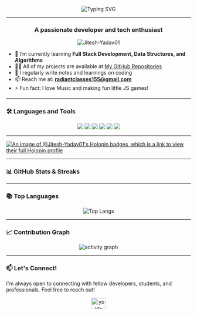<!-- Developer Banner -->

<!-- Typing Intro -->
<p align="center">
  <img src="https://readme-typing-svg.herokuapp.com?font=Fira+Code&size=24&duration=3000&pause=1000&color=0E75B6&center=true&vCenter=true&width=600&lines=Hi+%F0%9F%91%8B%2C+I'm+Jitesh_Yadav;A+Passionate+Developer;Learner+%7C+Coder+%7C+Tech+Enthusiast" alt="Typing SVG" />
</p>

---

<h3 align="center">A passionate developer and tech enthusiast</h3>

<p align="center">
  <img src="https://komarev.com/ghpvc/?username=Jitesh-Yadav01&label=Profile%20views&color=0e75b6&style=flat" alt="Jitesh-Yadav01" />
</p>

- 🌱 I’m currently learning **Full Stack Development, Data Structures, and Algorithms**  
- 👨‍💻 All of my projects are available at [My GitHub Repositories](https://github.com/Jitesh-Yadav01?tab=repositories)  
- 📝 I regularly write notes and learnings on coding  
- 📫 Reach me at: **radiantclasses155@gmail.com**  
- ⚡ Fun fact: I love Music and making fun little JS games!  

---

### 🛠️ Languages and Tools
<p align="center">
  <img src="https://img.shields.io/badge/Python-00599C?style=flat&logo=Py&logoColor=white"/>
  <img src="https://img.shields.io/badge/JavaScript-F7DF1E?style=flat&logo=javascript&logoColor=black"/>
  <img src="https://img.shields.io/badge/HTML5-E34F26?style=flat&logo=html5&logoColor=white"/>
  <img src="https://img.shields.io/badge/CSS3-1572B6?style=flat&logo=css3&logoColor=white"/>
  <!-- <img src="https://img.shields.io/badge/Node.js-339933?style=flat&logo=node.js&logoColor=white"/> -->
<!--   <img src="https://img.shields.io/badge/Express.js-000000?style=flat&logo=express&logoColor=white"/> -->
<!--   <img src="https://img.shields.io/badge/MongoDB-47A248?style=flat&logo=mongodb&logoColor=white"/> -->
  <img src="https://img.shields.io/badge/Git-F05032?style=flat&logo=git&logoColor=white"/>
  <img src="https://img.shields.io/badge/GitHub-181717?style=flat&logo=github&logoColor=white"/>
</p>

---
[![An image of @Jitesh-Yadav01's Holopin badges, which is a link to view their full Holopin profile](https://holopin.me/jiteshyadav01)](https://holopin.io/@jiteshyadav01)




---

### 📊 GitHub Stats & Streaks
<!--<p align="center">
  <img src="https://github-readme-stats.vercel.app/api?username=Jitesh-Yadav01&show_icons=true&theme=tokyonight" alt="stats" height="160"/>
  <img src="https://streak-stats.demolab.com?user=Jitesh-Yadav01&theme=tokyonight" alt="streak" height="160"/>
</p>
-->
---

### 📚 Top Languages
<p align="center">
  <img src="https://github-readme-stats.vercel.app/api/top-langs/?username=Jitesh-Yadav01&layout=compact&theme=tokyonight" alt="Top Langs" />
</p>

---

### 📈 Contribution Graph
<p align="center">
  <img src="https://github-readme-activity-graph.vercel.app/graph?username=SajalRawat&theme=tokyo-night" alt="activity graph" />
</p>

---


### 📫 Let's Connect!
​I'm always open to connecting with fellow developers, students, and professionals. Feel free to reach out!
​<p align="center">
<a href="https://linkedin.com/in/jitesh-yadav-904163376" target="blank"><img align="center" src="https://raw.githubusercontent.com/rahuldkjain/github-profile-readme-generator/master/src/images/icons/Social/linked-in-alt.svg" alt="your-linkedin-profile" height="30" width="40" /></a>
</p>
